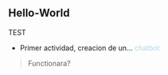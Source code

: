 ## Hello-World
TEST
- Primer actividad, creacion de un... <font color = "lightblue"> chatbot </font>
> Functionara?
